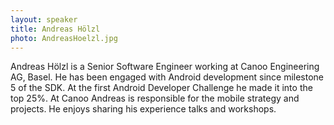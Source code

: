 ```yaml
---
layout: speaker
title: Andreas Hölzl
photo: AndreasHoelzl.jpg
---
```


Andreas Hölzl is a Senior Software Engineer working at Canoo Engineering AG, Basel.
He has been engaged with Android development since milestone 5 of the SDK.
At the first Android Developer Challenge he made it into the top 25%.
At Canoo Andreas is responsible for the mobile strategy and projects.
He enjoys sharing his experience talks and workshops.